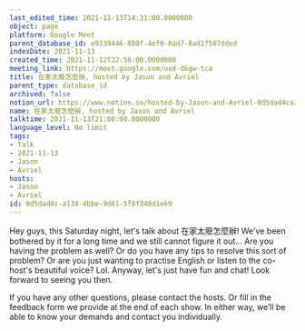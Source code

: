 ```yaml
---
last_edited_time: 2021-11-13T14:31:00.0000000
object: page
platform: Google Meet
parent_database_id: e9339446-880f-4ef0-8ad7-8ad1f507dded
indexDate: 2021-11-13
created_time: 2021-11-12T22:58:00.0000000
meeting_link: https://meet.google.com/uxd-dkgw-tca
title: 在家太廢怎麼辦, hosted by Jason and Avriel
parent_type: database_id
archived: false
notion_url: https://www.notion.so/hosted-by-Jason-and-Avriel-0d5dad4ca1344bbe9d015f8f348d1e69
name: 在家太廢怎麼辦, hosted by Jason and Avriel
talktime: 2021-11-13T21:00:00.0000000
language_level: No limit
tags:
- Talk
- 2021-11-13
- Jason
- Avriel
hosts:
- Jason
- Avriel
id: 0d5dad4c-a134-4bbe-9d01-5f8f348d1e69
---
```





Hey guys, this Saturday night, let's talk about 在家太廢怎麼辦! We've been bothered by it for a long time and we still cannot figure it out... Are you having the problem as well? Or do you have any tips to resolve this sort of problem? Or are you just wanting to practise English or listen to the co-host's beautiful voice? Lol. Anyway, let's just have fun and chat! Look forward to seeing you then. 

If you have any other questions, please contact the hosts. Or fill in the feedback form we provide at the end of each show. In either way, we’ll be able to know your demands and contact you individually.







